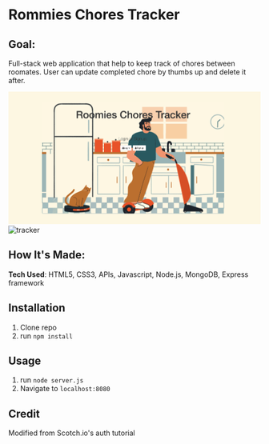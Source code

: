 # Rommies Chores Tracker

## Goal:

Full-stack web application that help to keep track of chores between roomates. User can update completed chore by thumbs up and delete it after.

![tracker](public/img/readme.png)
![tracker](public/img/read.png)

## How It's Made:

**Tech Used**: HTML5, CSS3, APIs, Javascript, Node.js, MongoDB, Express framework

## Installation

1. Clone repo
2. run `npm install`

## Usage

1. run `node server.js`
2. Navigate to `localhost:8080`

## Credit

Modified from Scotch.io's auth tutorial
